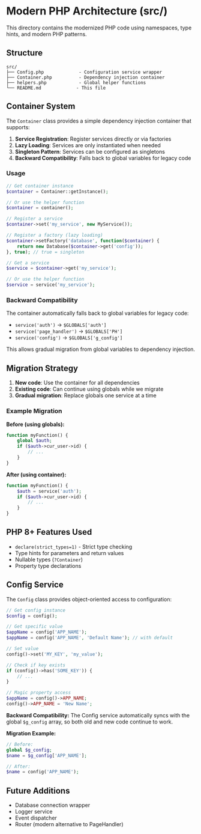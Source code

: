 # Modern PHP Architecture (src/)

This directory contains the modernized PHP code using namespaces, type hints, and modern PHP patterns.

## Structure

```
src/
├── Config.php             - Configuration service wrapper
├── Container.php          - Dependency injection container
├── helpers.php            - Global helper functions
└── README.md             - This file
```

## Container System

The `Container` class provides a simple dependency injection container that supports:

1. **Service Registration**: Register services directly or via factories
2. **Lazy Loading**: Services are only instantiated when needed
3. **Singleton Pattern**: Services can be configured as singletons
4. **Backward Compatibility**: Falls back to global variables for legacy code

### Usage

```php
// Get container instance
$container = Container::getInstance();

// Or use the helper function
$container = container();

// Register a service
$container->set('my_service', new MyService());

// Register a factory (lazy loading)
$container->setFactory('database', function($container) {
    return new Database($container->get('config'));
}, true); // true = singleton

// Get a service
$service = $container->get('my_service');

// Or use the helper function
$service = service('my_service');
```

### Backward Compatibility

The container automatically falls back to global variables for legacy code:

- `service('auth')` → `$GLOBALS['auth']`
- `service('page_handler')` → `$GLOBALS['PH']`
- `service('config')` → `$GLOBALS['g_config']`

This allows gradual migration from global variables to dependency injection.

## Migration Strategy

1. **New code**: Use the container for all dependencies
2. **Existing code**: Can continue using globals while we migrate
3. **Gradual migration**: Replace globals one service at a time

### Example Migration

**Before (using globals):**
```php
function myFunction() {
    global $auth;
    if ($auth->cur_user->id) {
        // ...
    }
}
```

**After (using container):**
```php
function myFunction() {
    $auth = service('auth');
    if ($auth->cur_user->id) {
        // ...
    }
}
```

## PHP 8+ Features Used

- `declare(strict_types=1)` - Strict type checking
- Type hints for parameters and return values
- Nullable types (`?Container`)
- Property type declarations

## Config Service

The `Config` class provides object-oriented access to configuration:

```php
// Get config instance
$config = config();

// Get specific value
$appName = config('APP_NAME');
$appName = config('APP_NAME', 'Default Name'); // with default

// Set value
config()->set('MY_KEY', 'my_value');

// Check if key exists
if (config()->has('SOME_KEY')) {
    // ...
}

// Magic property access
$appName = config()->APP_NAME;
config()->APP_NAME = 'New Name';
```

**Backward Compatibility:** The Config service automatically syncs with the global `$g_config` array, so both old and new code continue to work.

**Migration Example:**
```php
// Before:
global $g_config;
$name = $g_config['APP_NAME'];

// After:
$name = config('APP_NAME');
```

## Future Additions

- Database connection wrapper
- Logger service
- Event dispatcher
- Router (modern alternative to PageHandler)
